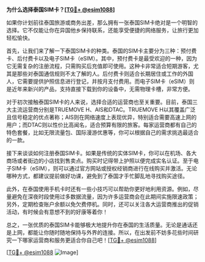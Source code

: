 **为什么选择泰国SIM卡？[[TG💪+ @esim1088](https://t.me/s/esim1088)]**

如果你计划前往泰国旅游或商务出差，那么拥有一张泰国SIM卡绝对是一个明智的选择。它不仅能让你在异国他乡保持联系，还能享受便捷的网络服务，让旅行更加轻松愉快。

首先，让我们来了解一下泰国SIM卡的种类。泰国的SIM卡主要分为三种：预付费卡、后付费卡以及电子SIM卡（eSIM）。其中，预付费卡是最受欢迎的一种，因为它无需复杂的注册流程，只需购买后充值即可使用。这种卡非常适合短期游客，尤其是那些对泰国通信规则不太了解的人。后付费卡则适合长期居住或工作的外国人，它需要提供护照信息进行登记，并按月支付费用。而电子SIM卡（eSIM）则是近年来新兴的产品，支持直接下载到你的设备中，无需物理卡槽，非常方便。

对于初次接触泰国SIM卡的人来说，选择合适的运营商也至关重要。目前，泰国三大主流运营商分别是TRUEMOVE H、AIS和DTAC。TRUEMOVE H以其覆盖广泛且信号稳定的优点著称；AIS则在网络速度上表现优异，特别适合需要高速上网的用户；而DTAC则以性价比高闻名，适合预算有限的旅客。每家运营商都有自己的特色套餐，比如无限流量包、国际漫游优惠等，你可以根据自己的需求挑选最适合的一款。

接下来谈谈如何注册泰国SIM卡。如果是传统的实体SIM卡，你可以在机场、各大商场或者街边的小店找到售卖点。购买时记得带上护照以便完成实名认证。至于电子SIM卡（eSIM），则可以通过官方网站或授权经销商进行在线购买并激活。无论哪种方式，都建议提前做好功课，避免到了泰国才手忙脚乱地寻找购买途径。

此外，在泰国使用手机卡时还有一些小技巧可以帮助你更好地利用资源。例如，尽量避免在深夜时段使用过多数据流量，因为许多运营商会在此期间实施限速政策；另外，定期检查账户余额以免欠费停机。同时，还可以关注各大运营商推出的促销活动，有时候会有意想不到的好康等着你！

总之，一张优质的泰国SIM卡能够极大地提升你在泰国的生活质量。无论是通话还是上网，都能让你随时随地保持与外界的连接。所以，在出发前不妨多花些时间研究一下哪家运营商和服务更适合你自己吧！[[TG💪+ @esim1088](https://t.me/s/esim1088)]

[[TG💪+ @esim1088](https://t.me/s/esim1088) ![Image](https://i.postimg.cc/4NQfJmqS/Snipaste-2025-05-13-00-14-12.png)]
